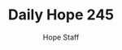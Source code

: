 ---
image: /assets/img/daily-hope-default-artwork.png
title: Daily Hope 245
number: 245
categories:
  - Daily Hope
author: Hope Staff
notes: Daily Hope 245
embed: >-
  <iframe style="border-radius:12px" src="https://open.spotify.com/embed/episode/48g91LIY4ESqdAh7SPvaYO?utm_source=generator" width="100%" height="152" frameBorder="0" allowfullscreen="" allow="autoplay; clipboard-write; encrypted-media; fullscreen; picture-in-picture" loading="lazy"></iframe>
---